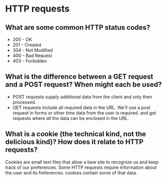 # HTTP requests

## What are some common HTTP status codes?
* 200 - OK
* 201 - Created
* 304 - Not Modified
* 400 - Bad Request
* 403 - Forbidden

## What is the difference between a GET request and a POST request? When might each be used?

* POST requests supply additional data from the client and only then processed. 
* GET requests include all required data in the URL.
We'll use a post request in forms or other time data from the user is required.
and get requests where all the data can be enclosed in the URL.

## What is a cookie (the technical kind, not the delicious kind)? How does it relate to HTTP requests?
Cookies are small text files that allow a bew site to recognize us and keep track of our preferences. 
Some HTTP requests require information about the user and its freferences. cookies contain some of that data.